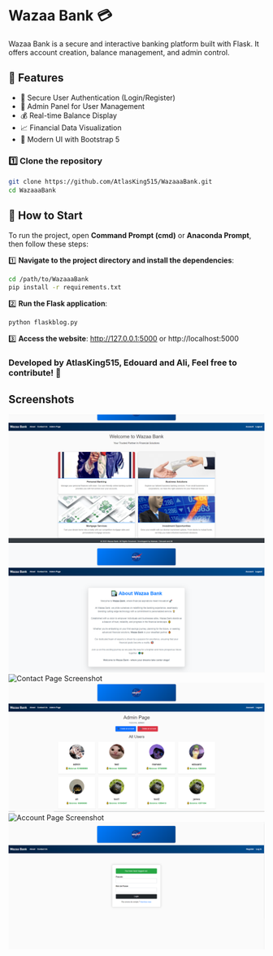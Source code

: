 # Wazaa Bank 💳
Wazaa Bank is a secure and interactive banking platform built with Flask. It offers account creation, balance management, and admin control.

## 🚀 Features
- 🔐 Secure User Authentication (Login/Register)
- 👤 Admin Panel for User Management
- 💰 Real-time Balance Display
- 📈 Financial Data Visualization
- 🎨 Modern UI with Bootstrap 5

### 1️⃣ Clone the repository
```bash
git clone https://github.com/AtlasKing515/WazaaaBank.git
cd WazaaaBank
```

## 🚀 How to Start
To run the project, open **Command Prompt (cmd)** or **Anaconda Prompt**, then follow these steps:

1️⃣ **Navigate to the project directory and install the dependencies**:
```bash
cd /path/to/WazaaaBank
pip install -r requirements.txt
```
2️⃣ **Run the Flask application**:
```bash
python flaskblog.py
```
3️⃣ **Access the website**:
http://127.0.0.1:5000 or http://localhost:5000

### Developed by AtlasKing515, Edouard and Ali, Feel free to contribute! 🎉

## Screenshots
![Home Page Screenshot](images/ScreenHome.png)
![About Page Screenshot](images/ScreenAbout.png)
![Contact Page Screenshot](images/ScrenContact.png)
![Admin Page Screenshot](images/ScreenAdminPage.png)
![Account Page Screenshot](images/ScrenAccount.png)
![Login Page Screenshot](images/ScreenLogin.png)
